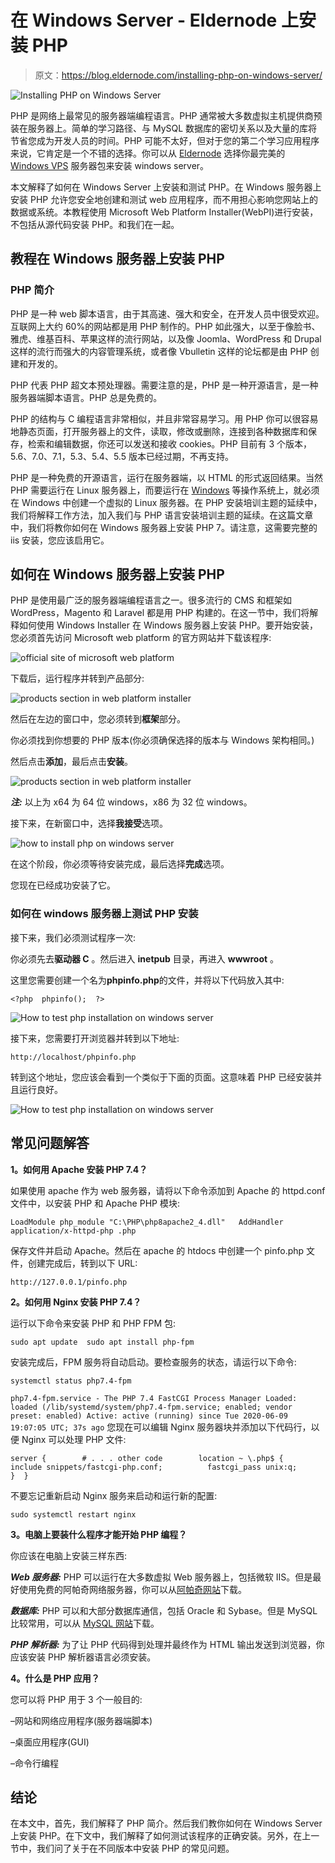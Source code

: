 # 在 Windows Server - Eldernode 上安装 PHP

> 原文：<https://blog.eldernode.com/installing-php-on-windows-server/>

![Installing PHP on Windows Server](img/18845eeea51f124dd5bb3f2a55e2a912.png)

PHP 是网络上最常见的服务器端编程语言。PHP 通常被大多数虚拟主机提供商预装在服务器上。简单的学习路径、与 MySQL 数据库的密切关系以及大量的库将节省您成为开发人员的时间。PHP 可能不太好，但对于您的第二个学习应用程序来说，它肯定是一个不错的选择。你可以从 [Eldernode](https://eldernode.com/) 选择你最完美的 [Windows VPS](https://eldernode.com/windows-vps/) 服务器包来安装 windows server。

本文解释了如何在 Windows Server 上安装和测试 PHP。在 Windows 服务器上安装 PHP 允许您安全地创建和测试 web 应用程序，而不用担心影响您网站上的数据或系统。本教程使用 Microsoft Web Platform Installer(WebPI)进行安装，不包括从源代码安装 PHP。和我们在一起。

## **教程在 Windows 服务器上安装 PHP**

### **PHP 简介**

PHP 是一种 web 脚本语言，由于其高速、强大和安全，在开发人员中很受欢迎。互联网上大约 60%的网站都是用 PHP 制作的。PHP 如此强大，以至于像脸书、雅虎、维基百科、苹果这样的流行网站，以及像 Joomla、WordPress 和 Drupal 这样的流行而强大的内容管理系统，或者像 Vbulletin 这样的论坛都是由 PHP 创建和开发的。

PHP 代表 PHP 超文本预处理器。需要注意的是，PHP 是一种开源语言，是一种服务器端脚本语言。PHP 总是免费的。

PHP 的结构与 C 编程语言非常相似，并且非常容易学习。用 PHP 你可以很容易地静态页面，打开服务器上的文件，读取，修改或删除，连接到各种数据库和保存，检索和编辑数据，你还可以发送和接收 cookies。PHP 目前有 3 个版本，5.6、7.0、7.1，5.3、5.4、5.5 版本已经过期，不再支持。

PHP 是一种免费的开源语言，运行在服务器端，以 HTML 的形式返回结果。当然 PHP 需要运行在 Linux 服务器上，而要运行在 [Windows](https://blog.eldernode.com/tag/windows/) 等操作系统上，就必须在 Windows 中创建一个虚拟的 Linux 服务器。在 PHP 安装培训主题的延续中，我们将解释工作方法，加入我们与 PHP 语言安装培训主题的延续。在这篇文章中，我们将教你如何在 Windows 服务器上安装 PHP 7。请注意，这需要完整的 iis 安装，您应该启用它。

## **如何在 Windows 服务器上安装 PHP**

PHP 是使用最广泛的服务器端编程语言之一。很多流行的 CMS 和框架如 WordPress，Magento 和 Laravel 都是用 PHP 构建的。在这一节中，我们将解释如何使用 Windows Installer 在 Windows 服务器上安装 PHP。要开始安装，您必须首先访问 Microsoft web platform 的官方网站并下载该程序:

![official site of microsoft web platform](img/5f4bff97fc164527c5709d040d585d63.png)

下载后，运行程序并转到产品部分:

![products section in web platform installer](img/1c99a47f6a6857c61b9a96934da53d28.png)

然后在左边的窗口中，您必须转到**框架**部分。

你必须找到你想要的 PHP 版本(你必须确保选择的版本与 Windows 架构相同。)

然后点击**添加**，最后点击**安装**。

![products section in web platform installer](img/4eeb8ba120577dbb0fc7b6391bef883e.png)

***注:*** 以上为 x64 为 64 位 windows，x86 为 32 位 windows。

接下来，在新窗口中，选择**我接受**选项。

![how to install php on windows server](img/a5a3ae2fc47cb56c3ac5a424cff14538.png)

在这个阶段，你必须等待安装完成，最后选择**完成**选项。

您现在已经成功安装了它。

### **如何在 windows 服务器上测试 PHP 安装**

接下来，我们必须测试程序一次:

你必须先去**驱动器 C** 。然后进入 **inetpub** 目录，再进入 **wwwroot** 。

这里您需要创建一个名为**phpinfo.php**的文件，并将以下代码放入其中:

```
<?php  phpinfo();  ?>
```

![How to test php installation on windows server](img/fc51c210f6dfe6e17257ff8908ca7032.png)

接下来，您需要打开浏览器并转到以下地址:

```
http://localhost/phpinfo.php
```

转到这个地址，您应该会看到一个类似于下面的页面。这意味着 PHP 已经安装并且运行良好。

![How to test php installation on windows server](img/f27ebc4fac0689548d7731747adea0a8.png)

## 常见问题解答

**1。如何用 Apache 安装 PHP 7.4？**

如果使用 apache 作为 web 服务器，请将以下命令添加到 Apache 的 httpd.conf 文件中，以安装 PHP 和 Apache PHP 模块:

```
LoadModule php_module "C:\PHP\php8apache2_4.dll"   AddHandler application/x-httpd-php .php
```

保存文件并启动 Apache。然后在 apache 的 htdocs 中创建一个 pinfo.php 文件，创建完成后，转到以下 URL:

```
http://127.0.0.1/pinfo.php
```

**2。如何用 Nginx 安装 PHP 7.4？**

运行以下命令来安装 PHP 和 PHP FPM 包:

```
sudo apt update  sudo apt install php-fpm
```

安装完成后，FPM 服务将自动启动。要检查服务的状态，请运行以下命令:

```
systemctl status php7.4-fpm
```

`php7.4-fpm.service - The PHP 7.4 FastCGI Process Manager
Loaded: loaded (/lib/systemd/system/php7.4-fpm.service; enabled; vendor preset: enabled)
Active: active (running) since Tue 2020-06-09 19:07:05 UTC; 37s ago`
您现在可以编辑 Nginx 服务器块并添加以下代码行，以便 Nginx 可以处理 PHP 文件:

```
server {        # . . . other code        location ~ \.php$ {          include snippets/fastcgi-php.conf;          fastcgi_pass unix:q;      }  }
```

不要忘记重新启动 Nginx 服务来启动和运行新的配置:

```
sudo systemctl restart nginx
```

**3。电脑上要装什么程序才能开始 PHP 编程？**

你应该在电脑上安装三样东西:

***Web 服务器:*** PHP 可以运行在大多数虚拟 Web 服务器上，包括微软 IIS。但是最好使用免费的阿帕奇网络服务器，你可以从[阿帕奇网站](https://httpd.apache.org/download.cgi)下载。

***数据库:*** PHP 可以和大部分数据库通信，包括 Oracle 和 Sybase。但是 MySQL 比较常用，可以从 [MySQL 网站](https://www.mysql.com/downloads/)下载。

***PHP 解析器:*** 为了让 PHP 代码得到处理并最终作为 HTML 输出发送到浏览器，你应该安装 PHP 解析器语言必须安装。

**4。什么是 PHP 应用？**

您可以将 PHP 用于 3 个一般目的:

–网站和网络应用程序(服务器端脚本)

–桌面应用程序(GUI)

–命令行编程

## 结论

在本文中，首先，我们解释了 PHP 简介。然后我们教你如何在 Windows Server 上安装 PHP。在下文中，我们解释了如何测试该程序的正确安装。另外，在上一节中，我们问了关于在不同版本中安装 PHP 的常见问题。